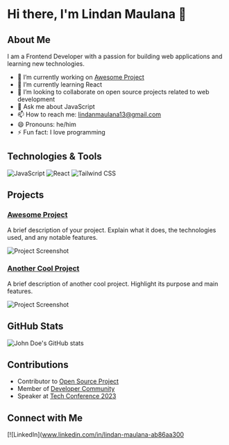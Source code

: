 # Hi there, I'm Lindan Maulana 👋

## About Me

I am a Frontend Developer with a passion for building web applications and learning new technologies.

- 🔭 I’m currently working on [Awesome Project](https://github.com/yourusername/awesome-project)
- 🌱 I’m currently learning React
- 👯 I’m looking to collaborate on open source projects related to web development
- 💬 Ask me about JavaScript
- 📫 How to reach me: [lindanmaulana13@gmail.com](mailto:lindanmaulana13@gmail.com)
- 😄 Pronouns: he/him
- ⚡ Fun fact: I love programming

## Technologies & Tools

![JavaScript](https://img.shields.io/badge/-JavaScript-black?style=flat-square&logo=javascript)
![React](https://img.shields.io/badge/-React-black?style=flat-square&logo=react)
![Tailwind CSS](https://img.shields.io/badge/-Tailwind_CSS-black?style=flat-square&logo=tailwind-css)


## Projects

### [Awesome Project](https://github.com/yourusername/awesome-project)
A brief description of your project. Explain what it does, the technologies used, and any notable features.

![Project Screenshot](https://via.placeholder.com/600x300)

### [Another Cool Project](https://github.com/yourusername/cool-project)
A brief description of another cool project. Highlight its purpose and main features.

![Project Screenshot](https://via.placeholder.com/600x300)

## GitHub Stats

![John Doe's GitHub stats](https://github-readme-stats.vercel.app/api?username=yourusername&show_icons=true&theme=radical)

## Contributions

- Contributor to [Open Source Project](https://github.com/opensource/project)
- Member of [Developer Community](https://developer.community)
- Speaker at [Tech Conference 2023](https://techconference.com)

## Connect with Me

[![LinkedIn](www.linkedin.com/in/lindan-maulana-ab86aa300
